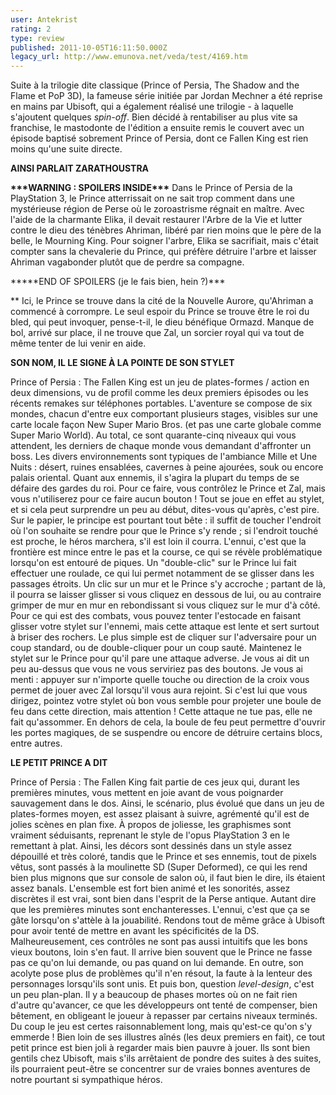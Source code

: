 ```yaml
---
user: Antekrist
rating: 2
type: review
published: 2011-10-05T16:11:50.000Z
legacy_url: http://www.emunova.net/veda/test/4169.htm
---
```

Suite à la trilogie dite classique (Prince of Persia, The Shadow and the Flame et PoP 3D), la fameuse série initiée par Jordan Mechner a été reprise en mains par Ubisoft, qui a également réalisé une trilogie - à laquelle s'ajoutent quelques _spin-off_. Bien décidé à rentabiliser au plus vite sa franchise, le mastodonte de l'édition a ensuite remis le couvert avec un épisode baptisé sobrement Prince of Persia, dont ce Fallen King est rien moins qu'une suite directe.   

  

**AINSI PARLAIT ZARATHOUSTRA**   

  

**\*\*\*WARNING : SPOILERS INSIDE\*\*\*** Dans le Prince of Persia de la PlayStation 3, le Prince atterrissait on ne sait trop comment dans une mystérieuse région de Perse où le zoroastrisme régnait en maître. Avec l'aide de la charmante Elika, il devait restaurer l'Arbre de la Vie et lutter contre le dieu des ténèbres Ahriman, libéré par rien moins que le père de la belle, le Mourning King. Pour soigner l'arbre, Elika se sacrifiait, mais c'était compter sans la chevalerie du Prince, qui préfère détruire l'arbre et laisser Ahriman vagabonder plutôt que de perdre sa compagne.   

  

**\*\*\*END OF SPOILERS (je le fais bien, hein ?)\*\*\*  

  

** Ici, le Prince se trouve dans la cité de la Nouvelle Aurore, qu'Ahriman a commencé à corrompre. Le seul espoir du Prince se trouve être le roi du bled, qui peut invoquer, pense-t-il, le dieu bénéfique Ormazd. Manque de bol, arrivé sur place, il ne trouve que Zal, un sorcier royal qui va tout de même tenter de lui venir en aide.   

  

**SON NOM, IL LE SIGNE À LA POINTE DE SON STYLET**   

Prince of Persia : The Fallen King est un jeu de plates-formes / action en deux dimensions, vu de profil comme les deux premiers épisodes ou les récents remakes sur téléphones portables. L'aventure se compose de six mondes, chacun d'entre eux comportant plusieurs stages, visibles sur une carte locale façon New Super Mario Bros. (et pas une carte globale comme Super Mario World). Au total, ce sont quarante-cinq niveaux qui vous attendent, les derniers de chaque monde vous demandant d'affronter un boss. Les divers environnements sont typiques de l'ambiance Mille et Une Nuits : désert, ruines ensablées, cavernes à peine ajourées, souk ou encore palais oriental. Quant aux ennemis, il s'agira la plupart du temps de se défaire des gardes du roi. Pour ce faire, vous contrôlez le Prince et Zal, mais vous n'utiliserez pour ce faire aucun bouton ! Tout se joue en effet au stylet, et si cela peut surprendre un peu au début, dites-vous qu'après, c'est pire. Sur le papier, le principe est pourtant tout bête : il suffit de toucher l'endroit où l'on souhaite se rendre pour que le Prince s'y rende ; si l'endroit touché est proche, le héros marchera, s'il est loin il courra. L'ennui, c'est que la frontière est mince entre le pas et la course, ce qui se révèle problématique lorsqu'on est entouré de piques. Un "double-clic" sur le Prince lui fait effectuer une roulade, ce qui lui permet notamment de se glisser dans les passages étroits. Un clic sur un mur et le Prince s'y accroche ; partant de là, il pourra se laisser glisser si vous cliquez en dessous de lui, ou au contraire grimper de mur en mur en rebondissant si vous cliquez sur le mur d'à côté. Pour ce qui est des combats, vous pouvez tenter l'estocade en faisant glisser votre stylet sur l'ennemi, mais cette attaque est lente et sert surtout à briser des rochers. Le plus simple est de cliquer sur l'adversaire pour un coup standard, ou de double-cliquer pour un coup sauté. Maintenez le stylet sur le Prince pour qu'il pare une attaque adverse. Je vous ai dit un peu au-dessus que vous ne vous serviriez pas des boutons. Je vous ai menti : appuyer sur n'importe quelle touche ou direction de la croix vous permet de jouer avec Zal lorsqu'il vous aura rejoint. Si c'est lui que vous dirigez, pointez votre stylet où bon vous semble pour projeter une boule de feu dans cette direction, mais attention ! Cette attaque ne tue pas, elle ne fait qu'assommer. En dehors de cela, la boule de feu peut permettre d'ouvrir les portes magiques, de se suspendre ou encore de détruire certains blocs, entre autres.   

  

**LE PETIT PRINCE A DIT**   

Prince of Persia : The Fallen King fait partie de ces jeux qui, durant les premières minutes, vous mettent en joie avant de vous poignarder sauvagement dans le dos. Ainsi, le scénario, plus évolué que dans un jeu de plates-formes moyen, est assez plaisant à suivre, agrémenté qu'il est de jolies scènes en plan fixe. À propos de joliesse, les graphismes sont vraiment séduisants, reprenant le style de l'opus PlayStation 3 en le remettant à plat. Ainsi, les décors sont dessinés dans un style assez dépouillé et très coloré, tandis que le Prince et ses ennemis, tout de pixels vêtus, sont passés à la moulinette SD (Super Deformed), ce qui les rend bien plus mignons que sur console de salon où, il faut bien le dire, ils étaient assez banals. L'ensemble est fort bien animé et les sonorités, assez discrètes il est vrai, sont bien dans l'esprit de la Perse antique. Autant dire que les premières minutes sont enchanteresses. L'ennui, c'est que ça se gâte lorsqu'on s'attèle à la jouabilité. Rendons tout de même grâce à Ubisoft pour avoir tenté de mettre en avant les spécificités de la DS. Malheureusement, ces contrôles ne sont pas aussi intuitifs que les bons vieux boutons, loin s'en faut. Il arrive bien souvent que le Prince ne fasse pas ce qu'on lui demande, ou pas quand on lui demande. En outre, son acolyte pose plus de problèmes qu'il n'en résout, la faute à la lenteur des personnages lorsqu'ils sont unis. Et puis bon, question _level-design_, c'est un peu plan-plan. Il y a beaucoup de phases mortes où on ne fait rien d'autre qu'avancer, ce que les développeurs ont tenté de compenser, bien bêtement, en obligeant le joueur à repasser par certains niveaux terminés. Du coup le jeu est certes raisonnablement long, mais qu'est-ce qu'on s'y emmerde ! Bien loin de ses illustres aînés (les deux premiers en fait), ce tout petit prince est bien joli à regarder mais bien pauvre à jouer. Ils sont bien gentils chez Ubisoft, mais s'ils arrêtaient de pondre des suites à des suites, ils pourraient peut-être se concentrer sur de vraies bonnes aventures de notre pourtant si sympathique héros.